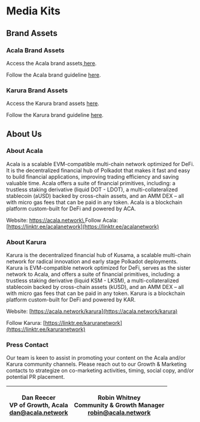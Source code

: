 # Media Kits

## **Brand Assets**

### **Acala Brand Assets**

Access the Acala brand assets[ here](https://drive.google.com/drive/folders/1kQ5KB8jEpdzKHGEDitEibEJZ2yy6KHmv?usp=sharing).

Follow the Acala brand guideline [here](https://drive.google.com/file/d/1-AFxC8AELULuMjCxa2vWi0RfdmCfi8q9/view?usp=sharing).

### **Karura Brand Assets**

Access the Karura brand assets [here](https://drive.google.com/drive/folders/1kQj1ZoowzfU0w77C-JgAMSIq2Z4nfCut?usp=sharing).

Follow the Karura brand guideline [here](https://drive.google.com/file/d/1v0KBbtRWZtappOfiSvx1OjQQsZENY1yw/view?usp=sharing).

## **About Us**

### **About Acala**

Acala is a scalable EVM-compatible multi-chain network optimized for DeFi. It is the decentralized financial hub of Polkadot that makes it fast and easy to build financial applications, improving trading efficiency and saving valuable time. Acala offers a suite of financial primitives, including: a trustless staking derivative (liquid DOT - LDOT), a multi-collateralized stablecoin (aUSD) backed by cross-chain assets, and an AMM DEX  – all with micro gas fees that can be paid in any token. Acala is a blockchain platform custom-built for DeFi and powered by ACA. 

Website: [https://acala.network\
](https://acala.network)Follow Acala: [https://linktr.ee/acalanetwork](https://linktr.ee/acalanetwork)

### **About Karura**

Karura is the decentralized financial hub of Kusama, a scalable multi-chain network for radical innovation and early stage Polkadot deployments. Karura is EVM-compatible network optimized for DeFi, serves as the sister network to Acala, and offers a suite of financial primitives, including: a trustless staking derivative (liquid KSM - LKSM), a multi-collateralized stablecoin backed by cross-chain assets (kUSD), and an AMM DEX –  all with micro gas fees that can be paid in any token. Karura is a blockchain platform custom-built for DeFi and powered by KAR. 

Website: [https://acala.network/karura](https://acala.network/karura)

Follow Karura: [https://linktr.ee/karuranetwork](https://linktr.ee/karuranetwork)

### **Press Contact**

Our team is keen to assist in promoting your content on the Acala and/or Karura community channels. Please reach out to our Growth & Marketing contacts to strategize on co-marketing activities, timing, social copy, and/or potential PR placement. 

| <p><strong>Dan Reecer</strong><br>VP of Growth, Acala<br>dan@acala.network</p> | <p><strong>Robin Whitney</strong><br>Community &#x26; Growth Manager<br>robin@acala.network</p> |
| ------------------------------------------------------------------------------ | ----------------------------------------------------------------------------------------------- |

